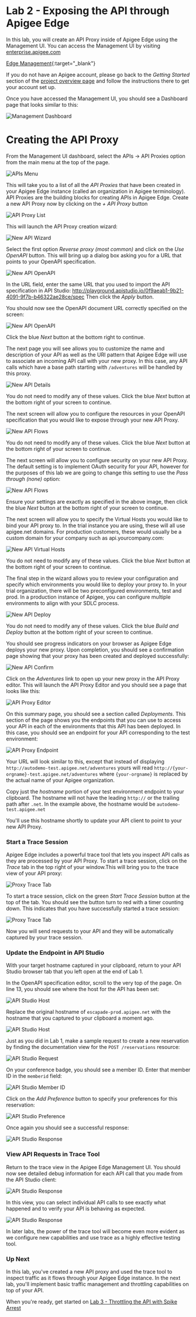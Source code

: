 # Lab 2 - Exposing the API through Apigee Edge

In this lab, you will create an API Proxy inside of Apigee Edge using the Management UI. You can access the Management UI by visiting <a href="https://enterprise.apigee.com" target="_blank">enterprise.apigee.com</a>

[Edge Management](https://enterprise.apigee.com){:target="_blank"}

If you do not have an Apigee account, please go back to the *Getting Started* section of the [project overview page](README.md) and follow the instructions there to get your account set up.

Once you have accessed the Management UI, you should see a Dashboard page that looks similar to this:

![Management Dashboard](images/management-ui.png)

# Creating the API Proxy

From the Management UI dashboard, select the APIs -> API Proxies option from the main menu at the top of the page. 

![APIs Menu](images/apis-menu.png)

This will take you to a list of all the *API Proxies* that have been created in your Apigee Edge instance (called an organization in Apigee terminology). API Proxies are the building blocks for creating APIs in Apigee Edge. Create a new API Proxy now by clicking on the *+ API Proxy* button 

![API Proxy List](images/proxies-list.png)

This will launch the API Proxy creation wizard:

![New API Wizard](images/proxy-wizard.png)

Select the first option *Reverse proxy (most common)* and click on the *Use OpenAPI* button. This will bring up a dialog box asking you for a URL that points to your OpenAPI specification. 

![New API OpenAPI](images/proxy-openapi.png)

In the URL field, enter the same URL that you used to import the API specification in API Studio: <a href="http://playground.apistudio.io/0f9aeab1-9b21-4091-9f7b-b46322ae28ce/spec" target="_blank">http://playground.apistudio.io/0f9aeab1-9b21-4091-9f7b-b46322ae28ce/spec</a> Then click the *Apply* button.

You should now see the OpenAPI document URL correctly specified on the screen:

![New API OpenAPI](images/api-proxy-after-openapi.png)

Click the blue *Next* button at the bottom right to continue.

The next page you will see allows you to customize the name and description of your API as well as the URI pattern that Apigee Edge will use to associate an incoming API call with your new proxy. In this case, any API calls which have a base path starting with `/adventures` will be handled by this proxy. 

![New API Details](images/proxy-details.png)

You do not need to modify any of these values. Click the blue *Next* button at the bottom right of your screen to continue.

The next screen will allow you to configure the resources in your OpenAPI specification that you would like to expose through your new API Proxy.

![New API Flows](images/proxy-flows.png)

You do not need to modify any of these values. Click the blue *Next* button at the bottom right of your screen to continue.

The next screen will allow you to configure security on your new API Proxy. The default setting is to implement OAuth security for your API, however for the purposes of this lab we are going to change this setting to use the *Pass through (none)* option:

![New API Flows](images/proxy-security.png)

Ensure your settings are exactly as specified in the above image, then click the blue *Next* button at the bottom right of your screen to continue.

The next screen will allow you to specify the Virtual Hosts you would like to bind your API proxy to. In the trial instance you are using, these will all use apigee.net domains. For production customers, these would usually be a custom domain for your company such as api.yourcompany.com:

![New API Virtual Hosts](images/proxy-virtualhosts.png)

You do not need to modify any of these values. Click the blue *Next* button at the bottom right of your screen to continue.

The final step in the wizard allows you to review your configuration and specify which environments you would like to deploy your proxy to. In your trial organization, there will be two preconfigured environments, test and prod. In a production instance of Apigee, you can configure multiple environments to align with your SDLC process.

![New API Deploy](images/proxy-deploy.png)

You do not need to modify any of these values. Click the blue *Build and Deploy* button at the bottom right of your screen to continue.

You should see progress indicators on your browser as Apigee Edge deploys your new proxy. Upon completion, you should see a confirmation page showing that your proxy has been created and deployed successfully:

![New API Confirm](images/proxy-confirm.png)

Click on the *Adventures* link to open up your new proxy in the API Proxy editor. This will launch the API Proxy Editor and you should see a page that looks like this:

![API Proxy Editor](images/proxy-editor-summary.png)

On this summary page, you should see a section called *Deployments*. This section of the page shows you the endpoints that you can use to access your API in each of the environments that this API has been deployed. In this case, you should see an endpoint for your API corresponding to the test environment:

![API Proxy Endpoint](images/proxy-test-endpoint.png)

Your URL will look similar to this, except that instead of displaying `http://autodemo-test.apigee.net/adventures` yours will read `http://{your-orgname}-test.apigee.net/adventures` where `{your-orgname}` is replaced by the actual name of your Apigee organization. 

Copy just the *hostname* portion of your test environment endpoint to your clipboard. The hostname will not have the leading `http://` or the trailing path after `.net`. In the example above, the hostname would be `autodemo-test.apigee.net`

You'll use this hostname shortly to update your API client to point to your new API Proxy.

### Start a Trace Session

Apigee Edge includes a powerful trace tool that lets you inspect API calls as they are processed by your API Proxy. To start a trace session, click on the *Trace* tab in the top right of your window.This will bring you to the trace view of your API proxy:

![Proxy Trace Tab](images/proxy-trace-view.png) 

To start a trace session, click on the green *Start Trace Session* button at the top of the tab. You should see the button turn to red with a timer counting down. This indicates that you have successfully started a trace session:

![Proxy Trace Tab](images/trace-started.png) 

Now you will send requests to your API and they will be automatically captured by your trace session.

### Update the Endpoint in API Studio

With your target hostname captured in your clipboard, return to your API Studio browser tab that you left open at the end of Lab 1. 

In the OpenAPI specification editor, scroll to the very top of the page. On line 13, you should see where the host for the API has been set:

![API Studio Host](images/apistudio-original-host.png)

Replace the original hostname of `escapade-prod.apigee.net` with the hostname that you captured to your clipboard a moment ago.

![API Studio Host](images/apistudio-new-hostname.png)

Just as you did in Lab 1, make a sample request to create a new reservation by finding the documentation view for the `POST /reservations` resource:

![API Studio Request](images/apistudio-request.png)

On your conference badge, you should see a member ID. Enter that member ID in the `memberid` field:

![API Studio Member ID](images/apistudio-memberid.png)

Click on the *Add Preference* button to specify your preferences for this reservation:

![API Studio Preference](images/apistudio-prefs.png)

Once again you should see a successful response:

![API Studio Response](images/apistudio-response.png)

### View API Requests in Trace Tool

Return to the trace view in the Apigee Edge Management UI. You should now see detailed debug information for each API call that you made from the API Studio client:

![API Studio Response](images/trace-activity.png)

In this view, you can select individual API calls to see exactly what happened and to verify your API is behaving as expected. 

![API Studio Response](images/trace-calls.png)

In later labs, the power of the trace tool will become even more evident as we configure new capabilities and use trace as a highly effective testing tool.

### Up Next

In this lab, you've created a new API proxy and used the trace tool to inspect traffic as it flows through your Apigee Edge instance. In the next lab, you'll implement basic traffic management and throttling capabilities on top of your API.

When you're ready, get started on [Lab 3 - Throttling the API with Spike Arrest](lab3.md) 









